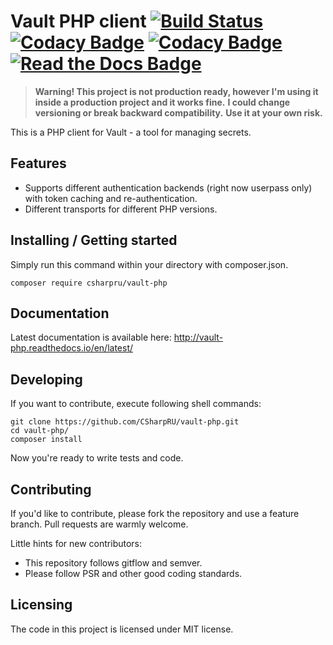 # Vault PHP client [![Build Status](https://travis-ci.org/CSharpRU/vault-php.svg?branch=master)](https://travis-ci.org/CSharpRU/vault-php) [![Codacy Badge](https://api.codacy.com/project/badge/Coverage/0bf9f46a659844658d847c1b2ab01e8b)](https://www.codacy.com/app/c_sharp/vault-php?utm_source=github.com&utm_medium=referral&utm_content=CSharpRU/vault-php&utm_campaign=Badge_Coverage) [![Codacy Badge](https://api.codacy.com/project/badge/Grade/0bf9f46a659844658d847c1b2ab01e8b)](https://www.codacy.com/app/c_sharp/vault-php?utm_source=github.com&amp;utm_medium=referral&amp;utm_content=CSharpRU/vault-php&amp;utm_campaign=Badge_Grade) [![Read the Docs Badge](https://readthedocs.org/projects/vault-php/badge/?version=latest)](https://readthedocs.org/projects/vault-php/badge/?version=latest) 
> **Warning! This project is not production ready, however I'm using it inside a production project and it works fine.**
> **I could change versioning or break backward compatibility.**
> **Use it at your own risk.**

This is a PHP client for Vault - a tool for managing secrets.

## Features

* Supports different authentication backends (right now userpass only) with token caching and re-authentication.
* Different transports for different PHP versions.

## Installing / Getting started

Simply run this command within your directory with composer.json. 

```shell
composer require csharpru/vault-php
```

## Documentation

Latest documentation is available here: http://vault-php.readthedocs.io/en/latest/

## Developing

If you want to contribute, execute following shell commands:

```shell
git clone https://github.com/CSharpRU/vault-php.git
cd vault-php/
composer install
```

Now you're ready to write tests and code.

## Contributing

If you'd like to contribute, please fork the repository and use a feature
branch. Pull requests are warmly welcome.

Little hints for new contributors:
* This repository follows gitflow and semver.
* Please follow PSR and other good coding standards.

## Licensing

The code in this project is licensed under MIT license.
